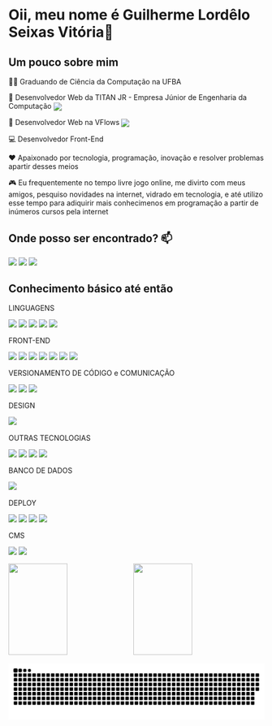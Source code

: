 # Oii, meu nome é Guilherme Lordêlo Seixas Vitória👋

## Um pouco sobre mim

👨‍🎓 Graduando de Ciência da Computação na UFBA 

🤝 Desenvolvedor Web da TITAN JR - Empresa Júnior de Engenharia da Computação [<img align="center" width="6%" src="https://titanci.com.br/assets/img/logo-com-nome.png"/>](https://titanci.com.br)<br />

💼 Desenvolvedor Web na VFlows [<img align="center" width="6%" src="https://static.wixstatic.com/media/6c5f72_07081a5d3eda42f48977e87e41b3cd3a~mv2.png/v1/fill/w_413,h_156,al_c,q_85,usm_0.66_1.00_0.01,enc_auto/MARCA%204.png"/>](https://www.link.neoen.co/vflows)<br />

💻 Desenvolvedor Front-End

❤️ Apaixonado por tecnologia, programação, inovação e resolver problemas apartir desses meios

🎮 Eu frequentemente no tempo livre jogo online, me divirto com meus amigos, pesquiso novidades na internet, vidrado em tecnologia, e até utilizo esse tempo para adiquirir mais conhecimenos em programação a partir de inúmeros cursos pela internet

## Onde posso ser encontrado?  📫
  [<img src="https://img.shields.io/badge/linkedin-%230077B5.svg?&style=for-the-badge&logo=linkedin&logoColor=white" />](https://www.linkedin.com/in/glsvitoria/) [<img src = "https://img.shields.io/badge/instagram-%23E4405F.svg?&style=for-the-badge&logo=instagram&logoColor=white">](https://www.instagram.com/glsvitoria/)
  [<img src="https://img.shields.io/badge/Outlook-0078D4.svg?style=for-the-badge&logo=Microsoft-Outlook&logoColor=white" />](mailto:guivitoria2010@hotmail.com)
  

## Conhecimento básico até então

LINGUAGENS 

[<img src="https://img.shields.io/badge/JavaScript-F7DF1E.svg?style=for-the-badge&logo=JavaScript&logoColor=black" />](https://github.com/glsvitoria)
[<img src="https://img.shields.io/badge/TypeScript-007ACC?style=for-the-badge&logo=typescript&logoColor=white" />](https://github.com/glsvitoria)
[<img src="https://img.shields.io/badge/Python-3776AB.svg?style=for-the-badge&logo=Python&logoColor=white" />](https://github.com/glsvitoria)
[<img src="https://img.shields.io/badge/C++-00599C.svg?style=for-the-badge&logo=C++&logoColor=white" />](https://github.com/glsvitoria)
[<img src="https://img.shields.io/badge/C-A8B9CC.svg?style=for-the-badge&logo=C&logoColor=black" />](https://github.com/glsvitoria)


FRONT-END 

[<img src="https://img.shields.io/badge/HTML5-E34F26?style=for-the-badge&logo=html5&logoColor=white" />](https://github.com/glsvitoria)
[<img src="https://img.shields.io/badge/CSS3-1572B6?style=for-the-badge&logo=css3&logoColor=white" />](https://github.com/glsvitoria)
[<img src="https://img.shields.io/badge/React-61DAFB.svg?style=for-the-badge&logo=React&logoColor=black" />](https://github.com/glsvitoria)
[<img src="https://img.shields.io/badge/styled--components-DB7093?style=for-the-badge&logo=styled-components&logoColor=white" />](https://github.com/glsvitoria)
[<img src="https://img.shields.io/badge/Sass-CC6699?style=for-the-badge&logo=sass&logoColor=white" />](https://github.com/glsvitoria)
[<img src="https://img.shields.io/badge/Bootstrap-563D7C?style=for-the-badge&logo=bootstrap&logoColor=white" />](https://github.com/glsvitoria)
[<img src="https://img.shields.io/badge/Tailwind%20CSS-06B6D4.svg?style=for-the-badge&logo=Tailwind-CSS&logoColor=white" />](https://github.com/glsvitoria)

VERSIONAMENTO DE CÓDIGO e COMUNICAÇÃO

[<img src="https://img.shields.io/badge/GitHub-100000?style=for-the-badge&logo=github&logoColor=white" />](https://github.com/glsvitoria)
[<img src="https://img.shields.io/badge/GIT-E44C30?style=for-the-badge&logo=git&logoColor=white" />](https://github.com/glsvitoria)
[<img src="https://img.shields.io/badge/Jira-0052CC.svg?style=for-the-badge&logo=Jira&logoColor=white" />](https://github.com/glsvitoria)

DESIGN 

[<img src="https://img.shields.io/badge/figma-%23F24E1E.svg?style=for-the-badge&logo=figma&logoColor=white" />](https://github.com/glsvitoria)

OUTRAS TECNOLOGIAS 

[<img src="https://img.shields.io/badge/node.js-6DA55F?style=for-the-badge&logo=node.js&logoColor=white" />](https://github.com/glsvitoria)
[<img src="https://img.shields.io/badge/Babel-F9DC3e?style=for-the-badge&logo=babel&logoColor=black" />](https://github.com/glsvitoria)
[<img src="https://img.shields.io/badge/webpack-%238DD6F9.svg?style=for-the-badge&logo=webpack&logoColor=black" />](https://github.com/glsvitoria)
[<img src="https://img.shields.io/badge/Insomnia-black?style=for-the-badge&logo=insomnia&logoColor=5849BE" />](https://github.com/glsvitoria)

BANCO DE DADOS 

[<img src="https://img.shields.io/badge/postgres-%23316192.svg?style=for-the-badge&logo=postgresql&logoColor=white" />](https://github.com/glsvitoria)

DEPLOY 

[<img src="https://img.shields.io/badge/heroku-%23430098.svg?style=for-the-badge&logo=heroku&logoColor=white" />](https://github.com/glsvitoria)
[<img src="https://img.shields.io/badge/GoogleCloud-%234285F4.svg?style=for-the-badge&logo=google-cloud&logoColor=white" />](https://github.com/glsvitoria)
[<img src="https://img.shields.io/badge/Netlify-00C7B7.svg?style=for-the-badge&logo=Netlify&logoColor=white" />](https://github.com/glsvitoria)
[<img src="https://img.shields.io/badge/vercel-%23000000.svg?style=for-the-badge&logo=vercel&logoColor=white" />](https://github.com/glsvitoria)

CMS

[<img src="https://img.shields.io/badge/Strapi-2F2E8B.svg?style=for-the-badge&logo=Strapi&logoColor=white" />](https://github.com/glsvitoria)
[<img src="https://img.shields.io/badge/Prismic%20CMS-5163BA.svg?style=for-the-badge&logo=Prismic&logoColor=white" />](https://github.com/glsvitoria)

<img width="48%" height="180em" src="https://github-readme-stats.vercel.app/api?username=glsvitoria&show_icons=true&theme=dracula&include_all_commits=true&count_private=true"/> <img width="48%" height="180em" src="https://github-readme-stats.vercel.app/api/top-langs/?username=glsvitoria&layout=compact&langs_count=16&theme=dracula"/>
	

![Snake animation](https://github.com/glsvitoria/glsvitoria/blob/output/github-contribution-grid-snake.svg)

